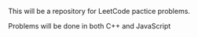 This will be a repository for LeetCode pactice problems.

Problems will be done in both C++ and JavaScript
